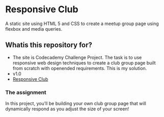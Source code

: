 # Responsive Club #

A static site using HTML 5 and CSS to create a meetup group page using flexbox and media queries.

## Whatis this repository for? ##

* The site is Codecademy Challenge Project. The task is to use responsive web design techniques to create a club group page built from scratch with openended requirements. This is my solution.
* v1.0
* [Responsive Club](https://responsive-club.netlify.app/)

### The assignment ###

In this project, you’ll be building your own club group page that will dynamically respond as you adjust the size of your screen!​

